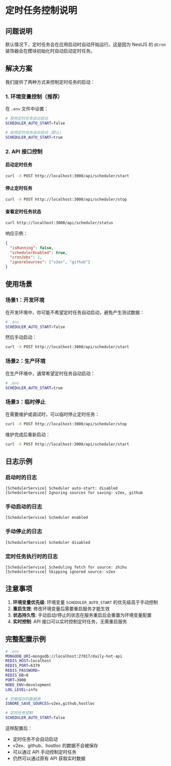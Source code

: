 # 定时任务控制说明

## 问题说明

默认情况下，定时任务会在应用启动时自动开始运行。这是因为 NestJS 的 `@Cron` 装饰器会在模块初始化时自动启动定时任务。

## 解决方案

我们提供了两种方式来控制定时任务的启动：

### 1. 环境变量控制（推荐）

在 `.env` 文件中设置：

```bash
# 禁用定时任务自动启动
SCHEDULER_AUTO_START=false

# 启用定时任务自动启动（默认）
SCHEDULER_AUTO_START=true
```

### 2. API 接口控制

#### 启动定时任务
```bash
curl -X POST http://localhost:3000/api/scheduler/start
```

#### 停止定时任务
```bash
curl -X POST http://localhost:3000/api/scheduler/stop
```

#### 查看定时任务状态
```bash
curl http://localhost:3000/api/scheduler/status
```

响应示例：
```json
{
  "isRunning": false,
  "schedulerEnabled": true,
  "cronJobs": 1,
  "ignoreSources": ["v2ex", "github"]
}
```

## 使用场景

### 场景1：开发环境
在开发环境中，你可能不希望定时任务自动启动，避免产生测试数据：

```bash
# .env
SCHEDULER_AUTO_START=false
```

然后手动启动：
```bash
curl -X POST http://localhost:3000/api/scheduler/start
```

### 场景2：生产环境
在生产环境中，通常希望定时任务自动启动：

```bash
# .env
SCHEDULER_AUTO_START=true
```

### 场景3：临时停止
在需要维护或调试时，可以临时停止定时任务：

```bash
curl -X POST http://localhost:3000/api/scheduler/stop
```

维护完成后重新启动：
```bash
curl -X POST http://localhost:3000/api/scheduler/start
```

## 日志示例

### 启动时的日志
```
[SchedulerService] Scheduler auto-start: disabled
[SchedulerService] Ignoring sources for saving: v2ex, github
```

### 手动启动的日志
```
[SchedulerService] Scheduler enabled
```

### 手动停止的日志
```
[SchedulerService] Scheduler disabled
```

### 定时任务执行时的日志
```
[SchedulerService] Scheduling fetch for source: zhihu
[SchedulerService] Skipping ignored source: v2ex
```

## 注意事项

1. **环境变量优先级**: 环境变量 `SCHEDULER_AUTO_START` 的优先级高于手动控制
2. **重启生效**: 修改环境变量后需要重启服务才能生效
3. **状态持久性**: 手动启动/停止的状态在服务重启后会重置为环境变量配置
4. **实时控制**: API 接口可以实时控制定时任务，无需重启服务

## 完整配置示例

```bash
# .env
MONGODB_URI=mongodb://localhost:27017/daily-hot-api
REDIS_HOST=localhost
REDIS_PORT=6379
REDIS_PASSWORD=
REDIS_DB=0
PORT=3000
NODE_ENV=development
LOG_LEVEL=info

# 忽略保存的数据源
IGNORE_SAVE_SOURCES=v2ex,github,hostloc

# 定时任务控制
SCHEDULER_AUTO_START=false
```

这样配置后：
- 定时任务不会自动启动
- v2ex、github、hostloc 的数据不会被保存
- 可以通过 API 手动控制定时任务
- 仍然可以通过原有 API 获取实时数据
